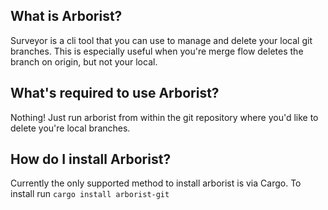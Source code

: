 ## What is Arborist?

Surveyor is a cli tool that you can use to manage and delete your local git branches. This is especially useful when you're merge flow deletes the branch on origin, but not your local.

## What's required to use Arborist?

Nothing! Just run arborist from within the git repository where you'd like to delete you're local branches.

## How do I install Arborist?

Currently the only supported method to install arborist is via Cargo. To install run `cargo install arborist-git`
